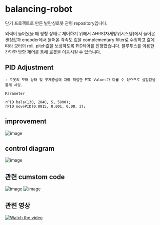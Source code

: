 # balancing-robot
단기 프로젝트로 만든 발란싱로봇 관련 repository입니다.

외력이 들어왔을 때 평형 상태로 제어하기 위해서 AHRS(자세방위시스템)에서 들어온 센싱값과 encoder에서 들어온 각속도 값을 complementary filter로 수정하고 값에 따라 모터의 roll, pitch값을 보상하도록 PID제어를 진행했습니다. 블루투스를 이용한 간단한 방향 제어를 통해 로봇을 이동시킬 수 있습니다.

## PID Adjustment
    
    : 로봇의 모터 상태 및 무게중심에 따라 적절한 PID Values가 다를 수 있으므로 실험값을 통해 세팅.
    
    Parameter
    
    rPID bala(130, 2040, 5, 5000);
    rPID movePID(0.0015, 0.001, 0.00, 2);
    

## improvement
 ![image](https://github.com/JinkyoJB/balancing-robot/assets/85150616/ece4c714-00d9-4ddd-9267-85eda90c98cd)

    
## control diagram
![image](https://github.com/JinkyoJB/balancing-robot/assets/85150616/2a706cb8-08f9-45cd-83e8-6864dc0aacbd)


## 관련 cumstom code
![image](https://github.com/JinkyoJB/balancing-robot/assets/85150616/1b5b26ba-b954-496f-95e2-67b1b7995269)
![image](https://github.com/JinkyoJB/balancing-robot/assets/85150616/2850c498-5913-4584-9c3e-254f83788fa5)

## 관련 영상
[![Watch the video](https://img.youtube.com/vi/4g02npqN3SM/maxresdefault.jpg)](https://youtu.be/4g02npqN3SM)

